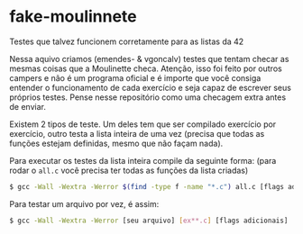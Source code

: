 # fake-moulinnete
Testes que talvez funcionem corretamente para as listas da 42

Nessa aquivo criamos (emendes- & vgoncalv) testes que tentam checar as mesmas coisas que a Moulinette checa. Atenção, isso foi feito por outros campers e não é um programa oficial e é importe que você consiga entender o funcionamento de cada exercício e seja capaz de escrever seus próprios testes. Pense nesse repositório como uma checagem extra antes de enviar.

Existem 2 tipos de teste. Um deles tem que ser compilado exercício por exercício, outro testa a lista inteira de uma vez (precisa que todas as funções estejam definidas, mesmo que não façam nada).

Para executar os testes da lista inteira compile da seguinte forma:
(para rodar o `all.c` você precisa ter todas as funções da lista criadas)

```bash
$ gcc -Wall -Wextra -Werror $(find -type f -name "*.c") all.c [flags adicionais]
```

Para testar um arquivo por vez, é assim:

```bash
$ gcc -Wall -Wextra -Werror [seu arquivo] [ex**.c] [flags adicionais]
```
